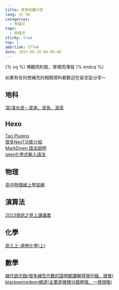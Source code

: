 ```yaml
---
title: 資源收藏分享
lang: zh-TW
categories:
  - 熊貓文
tags:
  - 熊貓文
sticky: true
top: 1
abbrlink: 37744
date: 2023-08-28 00:00:00
---
```

{% cq %}
博觀而約取，厚積而薄發
{% endcq %}
<!--more-->

如果有任何想補充的相關資料都歡迎在留言區分享～

## 地科

[深/淺水波－波速、波長、波高](https://www.facebook.com/tnfshEarthScience/photos/a.1159604564115259/2297107093698328/?type=3)

## Hexo

[Tag Plugins](https://hexo.io/zh-tw/docs/tag-plugins.html)  
[很多NexT功能介紹](https://zenreal.github.io/posts/44730)  
[MarkDown 語法說明](https://markdown.tw)  
[latex化學式輸入語法](https://mhchem.github.io/MathJax-mhchem/)  

## 物理

[高中物理線上學習網](https://sites.google.com/site/phyelearning/)  

## 演算法

[2023資訊之芽上課講義](https://www.csie.ntu.edu.tw/~sprout/algo2023/)  

## 化學

[高三上-選修化學(上)](https://youtube.com/playlist?list=PL1YnMgoqiBEp7ghBLlSR2w6jALPWOskMp&si=bHLHpyVBciilqvOw)  

## 數學

[線代啟示錄(很多線性代數的證明都講解得很仔細，很推)](https://ccjou.wordpress.com)  
[blackpenredpen頻道(主要是微積分跟極限，一樣很推)](https://www.youtube.com/@blackpenredpen/playlists)  
